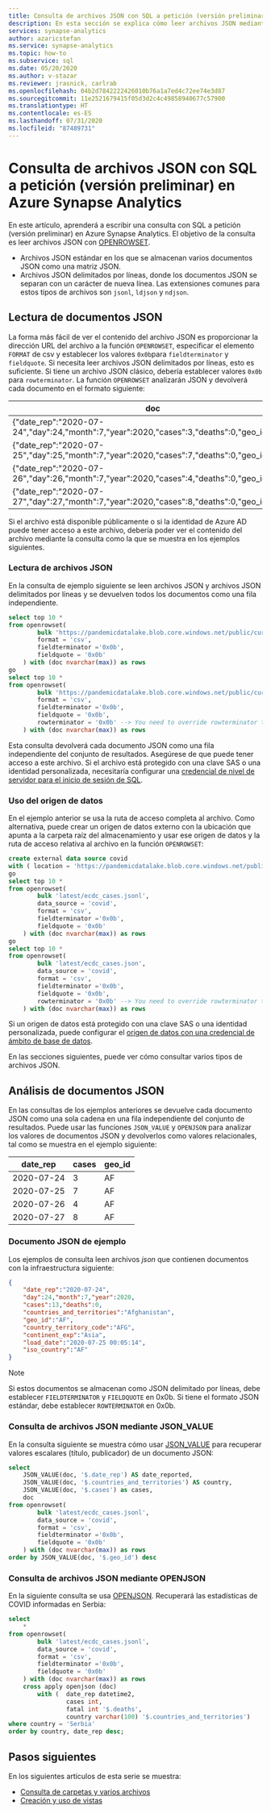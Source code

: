 ```yaml
---
title: Consulta de archivos JSON con SQL a petición (versión preliminar)
description: En esta sección se explica cómo leer archivos JSON mediante SQL a petición en Azure Synapse Analytics.
services: synapse-analytics
author: azaricstefan
ms.service: synapse-analytics
ms.topic: how-to
ms.subservice: sql
ms.date: 05/20/2020
ms.author: v-stazar
ms.reviewer: jrasnick, carlrab
ms.openlocfilehash: 04b2d7842222426010b76a1a7ed4c72ee74e3d87
ms.sourcegitcommit: 11e2521679415f05d3d2c4c49858940677c57900
ms.translationtype: HT
ms.contentlocale: es-ES
ms.lasthandoff: 07/31/2020
ms.locfileid: "87489731"
---
```

# <a name="query-json-files-using-sql-on-demand-preview-in-azure-synapse-analytics"></a>Consulta de archivos JSON con SQL a petición (versión preliminar) en Azure Synapse Analytics

En este artículo, aprenderá a escribir una consulta con SQL a petición (versión preliminar) en Azure Synapse Analytics. El objetivo de la consulta es leer archivos JSON con [OPENROWSET](develop-openrowset.md). 
- Archivos JSON estándar en los que se almacenan varios documentos JSON como una matriz JSON.
- Archivos JSON delimitados por líneas, donde los documentos JSON se separan con un carácter de nueva línea. Las extensiones comunes para estos tipos de archivos son `jsonl`, `ldjson` y `ndjson`.

## <a name="read-json-documents"></a>Lectura de documentos JSON

La forma más fácil de ver el contenido del archivo JSON es proporcionar la dirección URL del archivo a la función `OPENROWSET`, especificar el elemento `FORMAT` de csv y establecer los valores `0x0b`para `fieldterminator` y `fieldquote`. Si necesita leer archivos JSON delimitados por líneas, esto es suficiente. Si tiene un archivo JSON clásico, debería establecer valores `0x0b` para `rowterminator`. La función `OPENROWSET` analizarán JSON y devolverá cada documento en el formato siguiente:

| doc |
| --- |
|{"date_rep":"2020-07-24","day":24,"month":7,"year":2020,"cases":3,"deaths":0,"geo_id":"AF"}|
|{"date_rep":"2020-07-25","day":25,"month":7,"year":2020,"cases":7,"deaths":0,"geo_id":"AF"}|
|{"date_rep":"2020-07-26","day":26,"month":7,"year":2020,"cases":4,"deaths":0,"geo_id":"AF"}|
|{"date_rep":"2020-07-27","day":27,"month":7,"year":2020,"cases":8,"deaths":0,"geo_id":"AF"}|

Si el archivo está disponible públicamente o si la identidad de Azure AD puede tener acceso a este archivo, debería poder ver el contenido del archivo mediante la consulta como la que se muestra en los ejemplos siguientes.

### <a name="read-json-files"></a>Lectura de archivos JSON

En la consulta de ejemplo siguiente se leen archivos JSON y archivos JSON delimitados por líneas y se devuelven todos los documentos como una fila independiente.

```sql
select top 10 *
from openrowset(
        bulk 'https://pandemicdatalake.blob.core.windows.net/public/curated/covid-19/ecdc_cases/latest/ecdc_cases.jsonl',
        format = 'csv',
        fieldterminator ='0x0b',
        fieldquote = '0x0b'
    ) with (doc nvarchar(max)) as rows
go
select top 10 *
from openrowset(
        bulk 'https://pandemicdatalake.blob.core.windows.net/public/curated/covid-19/ecdc_cases/latest/ecdc_cases.json',
        format = 'csv',
        fieldterminator ='0x0b',
        fieldquote = '0x0b',
        rowterminator = '0x0b' --> You need to override rowterminator to read classic JSON
    ) with (doc nvarchar(max)) as rows
```

Esta consulta devolverá cada documento JSON como una fila independiente del conjunto de resultados. Asegúrese de que puede tener acceso a este archivo. Si el archivo está protegido con una clave SAS o una identidad personalizada, necesitaría configurar una [credencial de nivel de servidor para el inicio de sesión de SQL](develop-storage-files-storage-access-control.md?tabs=shared-access-signature#server-scoped-credential). 

### <a name="data-source-usage"></a>Uso del origen de datos

En el ejemplo anterior se usa la ruta de acceso completa al archivo. Como alternativa, puede crear un origen de datos externo con la ubicación que apunta a la carpeta raíz del almacenamiento y usar ese origen de datos y la ruta de acceso relativa al archivo en la función `OPENROWSET`:

```sql
create external data source covid
with ( location = 'https://pandemicdatalake.blob.core.windows.net/public/curated/covid-19/ecdc_cases' );
go
select top 10 *
from openrowset(
        bulk 'latest/ecdc_cases.jsonl',
        data_source = 'covid',
        format = 'csv',
        fieldterminator ='0x0b',
        fieldquote = '0x0b'
    ) with (doc nvarchar(max)) as rows
go
select top 10 *
from openrowset(
        bulk 'latest/ecdc_cases.json',
        data_source = 'covid',
        format = 'csv',
        fieldterminator ='0x0b',
        fieldquote = '0x0b',
        rowterminator = '0x0b' --> You need to override rowterminator to read classic JSON
    ) with (doc nvarchar(max)) as rows
```

Si un origen de datos está protegido con una clave SAS o una identidad personalizada, puede configurar el [origen de datos con una credencial de ámbito de base de datos](develop-storage-files-storage-access-control.md?tabs=shared-access-signature#database-scoped-credential).

En las secciones siguientes, puede ver cómo consultar varios tipos de archivos JSON.

## <a name="parse-json-documents"></a>Análisis de documentos JSON

En las consultas de los ejemplos anteriores se devuelve cada documento JSON como una sola cadena en una fila independiente del conjunto de resultados. Puede usar las funciones `JSON_VALUE` y `OPENJSON` para analizar los valores de documentos JSON y devolverlos como valores relacionales, tal como se muestra en el ejemplo siguiente:

| date\_rep | cases | geo\_id |
| --- | --- | --- |
| 2020-07-24 | 3 | AF |
| 2020-07-25 | 7 | AF |
| 2020-07-26 | 4 | AF |
| 2020-07-27 | 8| AF |

### <a name="sample-json-document"></a>Documento JSON de ejemplo

Los ejemplos de consulta leen archivos *json* que contienen documentos con la infraestructura siguiente:

```json
{
    "date_rep":"2020-07-24",
    "day":24,"month":7,"year":2020,
    "cases":13,"deaths":0,
    "countries_and_territories":"Afghanistan",
    "geo_id":"AF",
    "country_territory_code":"AFG",
    "continent_exp":"Asia",
    "load_date":"2020-07-25 00:05:14",
    "iso_country":"AF"
}
```

> [!NOTE]
> Si estos documentos se almacenan como JSON delimitado por líneas, debe establecer `FIELDTERMINATOR` y `FIELDQUOTE` en 0x0b. Si tiene el formato JSON estándar, debe establecer `ROWTERMINATOR` en 0x0b.

### <a name="query-json-files-using-json_value"></a>Consulta de archivos JSON mediante JSON_VALUE

En la consulta siguiente se muestra cómo usar [JSON_VALUE](/sql/t-sql/functions/json-value-transact-sql?toc=/azure/synapse-analytics/toc.json&bc=/azure/synapse-analytics/breadcrumb/toc.json&view=azure-sqldw-latest) para recuperar valores escalares (título, publicador) de un documento JSON:

```sql
select
    JSON_VALUE(doc, '$.date_rep') AS date_reported,
    JSON_VALUE(doc, '$.countries_and_territories') AS country,
    JSON_VALUE(doc, '$.cases') as cases,
    doc
from openrowset(
        bulk 'latest/ecdc_cases.jsonl',
        data_source = 'covid',
        format = 'csv',
        fieldterminator ='0x0b',
        fieldquote = '0x0b'
    ) with (doc nvarchar(max)) as rows
order by JSON_VALUE(doc, '$.geo_id') desc
```

### <a name="query-json-files-using-openjson"></a>Consulta de archivos JSON mediante OPENJSON

En la siguiente consulta se usa [OPENJSON](/sql/t-sql/functions/openjson-transact-sql?toc=/azure/synapse-analytics/toc.json&bc=/azure/synapse-analytics/breadcrumb/toc.json&view=azure-sqldw-latest). Recuperará las estadísticas de COVID informadas en Serbia:

```sql
select
    *
from openrowset(
        bulk 'latest/ecdc_cases.jsonl',
        data_source = 'covid',
        format = 'csv',
        fieldterminator ='0x0b',
        fieldquote = '0x0b'
    ) with (doc nvarchar(max)) as rows
    cross apply openjson (doc)
        with (  date_rep datetime2,
                cases int,
                fatal int '$.deaths',
                country varchar(100) '$.countries_and_territories')
where country = 'Serbia'
order by country, date_rep desc;
```

## <a name="next-steps"></a>Pasos siguientes

En los siguientes artículos de esta serie se muestra:

- [Consulta de carpetas y varios archivos](query-folders-multiple-csv-files.md)
- [Creación y uso de vistas](create-use-views.md)
